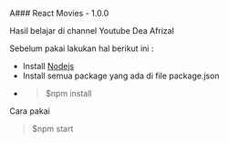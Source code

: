 A### React Movies - 1.0.0
<p>Hasil belajar di channel Youtube Dea Afrizal</p>
<p>Sebelum pakai lakukan hal berikut ini :</p>

 * Install [Nodejs](https://nodejs.org/en/download/)
 * Install semua package yang ada di file package.json
 * > $npm install
 <p>Cara pakai</p>
 
 > $npm start
